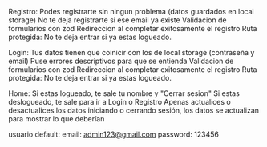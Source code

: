 Registro:
Podes registrarte sin ningun problema (datos guardados en local storage)
No te deja registrarte si ese email ya existe
Validacion de formularios con zod
Redireccion al completar exitosamente el registro
Ruta protegida: No te deja entrar si ya estas logueado.


Login: 
Tus datos tienen que coinicir con los de local storage (contraseña y email)
Puse errores descriptivos para que se entienda
Validacion de formularios con zod
Redireccion al completar exitosamente el registro
Ruta protegida: No te deja entrar si ya estas logueado.


Home:
Si estas logueado, te sale tu nombre y "Cerrar sesion"
Si estas deslogueado, te sale para ir a Login o Registro
Apenas actualices o desactualices los datos iniciando o cerrando sesión, los datos se actualizan para mostrar lo que deberían 

usuario default:
email: admin123@gmail.com
password: 123456